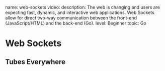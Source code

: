 name: web-sockets
video: 
description: The web is changing and users are expecting fast, dynamic, and interactive web applications. Web Sockets allow for direct two-way communication between the front-end (JavaScript/HTML) and the back-end (Go).
level: Beginner
topic: Go
# Web Sockets
## Tubes Everywhere

